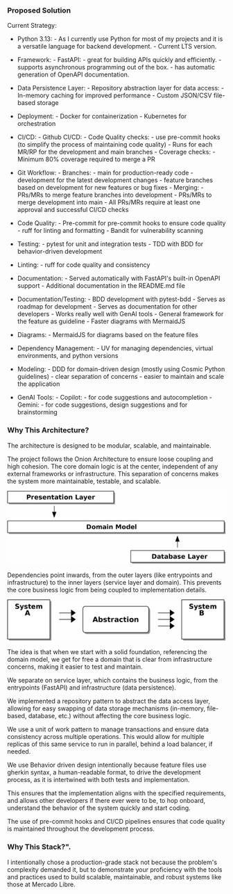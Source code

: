 ### Proposed Solution

Current Strategy:

- Python 3.13:
        - As I currently use Python for most of my projects and it is a versatile language for backend development.
        - Current LTS version.

- Framework:
        - FastAPI:
            - great for building APIs quickly and efficiently.
            - supports asynchronous programming out of the box.
            - has automatic generation of OpenAPI documentation.

- Data Persistence Layer:
        - Repository abstraction layer for data access:
            - In-memory caching for improved performance
            - Custom JSON/CSV file-based storage

- Deployment:
        - Docker for containerization
        - Kubernetes for orchestration

- CI/CD:
        - Github CI/CD:
        - Code Quality checks:
            - use pre-commit hooks (to simplify the process of maintaining code quality)
            - Runs for each MR/RP for the development and main branches
        - Coverage checks:
            - Minimum 80% coverage required to merge a PR

- Git Workflow:
      - Branches:
        - main for production-ready code
        - development for the latest development changes
        - feature branches based on development for new features or bug fixes
      - Merging:
        - PRs/MRs to merge feature branches into development
        - PRs/MRs to merge development into main
        - All PRs/MRs require at least one approval and successful CI/CD checks

- Code Quality:
        - Pre-commit for pre-commit hooks to ensure code quality
            - ruff for linting and formatting
            - Bandit for vulnerability scanning

- Testing:
        - pytest for unit and integration tests
        - TDD with BDD for behavior-driven development

- Linting:
        - ruff for code quality and consistency

- Documentation:
        - Served automatically with FastAPI's built-in OpenAPI support
        - Additional documentation in the README.md file

- Documentation/Testing:
        - BDD development with pytest-bdd
            - Serves as roadmap for development
            - Serves as documentation for other developers
            - Works really well with GenAI tools
                - General framework for the feature as guideline
                - Faster diagrams with MermaidJS

- Diagrams:
        - MermaidJS for diagrams based on the feature files

- Dependency Management:
        - UV for managing dependencies, virtual environments, and python versions

- Modeling:
        - DDD for domain-driven design (mostly using Cosmic Python guidelines)
            - clear separation of concerns
            - easier to maintain and scale the application

- GenAI Tools:
        - Copilot:
            - for code suggestions and autocompletion
        - Gemini:
            - for code suggestions, design suggestions and for brainstorming

### Why This Architecture?
The architecture is designed to be modular, scalable, and maintainable.

The project follows the Onion Architecture to ensure loose coupling and high cohesion. The core domain logic is at the center, independent of any external frameworks or infrastructure. This separation of concerns makes the system more maintainable, testable, and scalable.

![Onion Model](docs/content/onion_model.png)

Dependencies point inwards, from the outer layers (like entrypoints and infrastructure) to the inner layers (service layer and domain). This prevents the core business logic from being coupled to implementation details.

![Coupling Diagram](docs/content/coupling.png)

The idea is that when we start with a solid foundation, referencing the domain model, we get for free a domain that is clear from infrastructure concerns, making it easier to test and maintain.

We separate on service layer, which contains the business logic, from the entrypoints (FastAPI) and infrastructure (data persistence).

We implemented a repository pattern to abstract the data access layer, allowing for easy swapping of data storage mechanisms (in-memory, file-based, database, etc.) without affecting the core business logic.

We use a unit of work pattern to manage transactions and ensure data consistency across multiple operations.
This would allow for multiple replicas of this same service to run in parallel, behind a load balancer, if needed.

We use Behavior driven design intentionally because feature files use gherkin syntax, a human-readable format, to drive the development process, as it is intertwined with both tests and implementation.

This ensures that the implementation aligns with the specified requirements, and allows other developers if there ever were to be, to hop onboard, understand the behavior of the system quickly and start coding.

The use of pre-commit hooks and CI/CD pipelines ensures that code quality is maintained throughout the development process.

### Why This Stack?".
I intentionally chose a production-grade stack not because the problem's complexity demanded it, but to demonstrate your proficiency with the tools and practices used to build scalable, maintainable, and robust systems like those at Mercado Libre.
